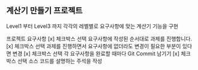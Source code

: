 계산기 만들기 프로젝트
---------------------------
Level1 부터 Level3 까지 각각의 레벨별로 요구사항에 맞는 계산기 기능을 구현

프로젝트 요구사항
[x] 체크박스 선택 요구사항에 작성된 순서대로 과제를 진행합니다.
[x] 체크박스 선택 과제를 진행하면서 요구사항에 없더라도 변경이 필요한 부분이 있다면 변경
[x] 체크박스 선택 각 요구사항을 완료할 때마다 Git Commit 남기기
[x] 체크박스 선택 소스 코드를 설명하는 주석을 작성
